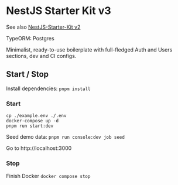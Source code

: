 # NestJS Starter Kit v3

See also [NestJS-Starter-Kit v2](https://github.com/ArtuGit/NestJS-Starter-Kit/tree/v2)

TypeORM: Postgres

Minimalist, ready-to-use boilerplate with full-fledged Auth and Users sections, dev and CI configs.

## Start / Stop

Install dependencies:
`pnpm install`

### Start

```
cp ./example.env ./.env
docker-compose up -d
pnpm run start:dev
```

Seed demo data:
`pnpm run console:dev job seed`

Go to http://localhost:3000

### Stop

Finish Docker
`docker compose stop`
